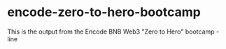 # encode-zero-to-hero-bootcamp
This is the output from the Encode BNB Web3 "Zero to Hero" bootcamp 
-line
